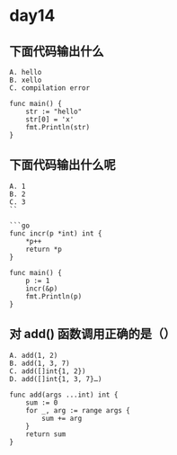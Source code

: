 # day14

## 下面代码输出什么

```text
A. hello
B. xello
C. compilation error
```

```golang
func main() {
    str := "hello"
    str[0] = 'x'
    fmt.Println(str)
}
```

## 下面代码输出什么呢

```text
A. 1
B. 2
C. 3
``

```go
func incr(p *int) int {
    *p++
    return *p
}

func main() {
    p := 1
    incr(&p)
    fmt.Println(p)
}
```

## 对 add() 函数调用正确的是（）

```text
A. add(1, 2)
B. add(1, 3, 7)
C. add([]int{1, 2})
D. add([]int{1, 3, 7}…)
```

```golang
func add(args ...int) int {
    sum := 0
    for _, arg := range args {
        sum += arg
    }
    return sum
}
```
